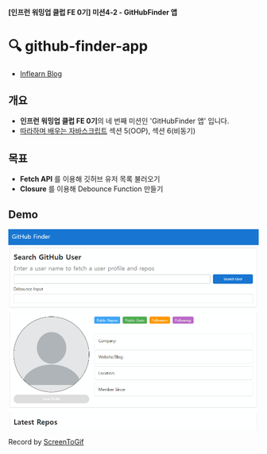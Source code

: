 #### [인프런 워밍업 클럽 FE 0기] 미션4-2 - GitHubFinder 앱

# 🔍 github-finder-app

- [Inflearn Blog](https://www.inflearn.com/blogs/6914)

## 개요

- **인프런 워밍업 클럽 FE 0기**의 네 번째 미션인 'GitHubFinder 앱' 입니다.
- [따라하며 배우는 자바스크립트](https://www.inflearn.com/course/따라하며-배우는-자바스크립트) 섹션 5(OOP), 섹션 6(비동기)

## 목표

- **Fetch API** 를 이용해 깃허브 유저 목록 불러오기
- **Closure** 를 이용해 Debounce Function 만들기

## Demo

![Alt text](/5-github-finder-app/src/img/github-finder-app.gif)

Record by [ScreenToGif](https://www.screentogif.com/)
